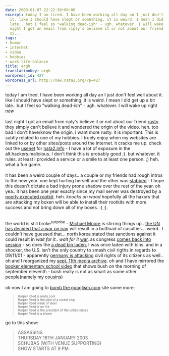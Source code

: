 ```yaml
---
date: 2003-01-07 22:22:39+00:00
excerpt: today I am tired. I have been working all day an I just don't feel well about
  it. like I should have slept or something. it is weird. I mean I did get up a bit
  late.. but I feel so "walking dead-ish" - ugh. whatever. I will wake up right *now*last
  night I got an email from riply's believe it or not about our friend rusty. they
  si...
tags:
- humor
- internet
- video
- hobbies
- work-life-balance
title: argh
translationKey: argh
wordpress_id: 427
wordpress_url: http://new.nata2.org/?p=427
---
```


today I am tired. I have been working all day an I just don't feel well about it. like I should have slept or something. it is weird. I mean I did get up a bit late.. but I feel so "walking dead-ish" - ugh. whatever. I will wake up right *now*<br/><br/>last night I got an email from riply's believe it or not about our friend <a href="https://web.archive.org/web/20030814003134/http://www.nata2.info//humor/movies/rusty.mpeg">rusty</a>. they simply can't believe it and wondered the origin of the video. heh. too bad I don't have/know the origin. I want more rusty. it is important. This is subtly related to one of my hobbies. I truely enjoy when my websites are linked to or by other sites/posts around the internet. it cracks me up. check out the <a href="http://groups.google.com/groups?q=nata2.info&ie=ISO-8859-1&hl=en&btnG=Google+Search">usenet</a> for <a href="https://web.archive.org/web/20030814003134/http://www.nata2.info/">nata2.info</a> - I have a lot of exposure in the alt.hackers.malicious. I don't think this is probably good ;). but whatever. it rules. at least I provided a service or a smile to at least one person. ;) heh. what a fun game. <br/><br/>it has been a weird couple of days.. a couple or my friends had rough intros to the new year. one kept hurting herself and the other was <a href="http://thom.watership.org/tools/archives/00000031.html">stabbed</a> - I hope this doesn't dictate a bad injury prone shadow over the rest of the year. oh yea.. it has been one year exactly since my mail server was destroyed by a <a href="http://www.nata2.org/?mode=archive#167">poorly executed rootkit</a>. heh. *knocks on wood* hopefully all the haxors that are attacking my boxen will be able to install their rootkits with more success and not bring down all of my boxes. :( ;). <br/><br/>

the world is still broke<sup>surprise</sup> - <a href="http://www.independent.co.uk/story.jsp?story=366725">Michael Moore</a> is stirring things up.. <a href="http://reuters.com/newsArticle.jhtml?type=topNews&storyID=2004746">the UN has decided that a war on iraq</a> will result in a buttload of casulties... weird.. I couldn't have guessed that... north korea stated that sanctions against it could result in *wait for it.. wait for it* <a href="http://news.bbc.co.uk/2/hi/asia-pacific/2633967.stm">war</a>. 
as congress <a href="http://www.washingtonpost.com/wp-dyn/articles/A20986-2003Jan7.html">comes back into session</a> - so does the <a href="http://sg.news.yahoo.com/030107/1/36abo.html">a dead bin laden.</a> I was once laden with bins. and in a shocker, the U.S. isn't the only country to smash civil rigths in regards to 09/11/01 - apparently <a href="http://news.bbc.co.uk/2/hi/europe/2636211.stm">germany is attacking</a> civil rights of its citizens as well.. oh and I reorganized my <a href="https://web.archive.org/web/20030814003134/http://www.nata2.info//?path=war%2F09-11-2001">sept. 11th media archive</a>. oh and I have mirrored the <a href="https://web.archive.org/web/20030814003134/http://www.nata2.info//war/scsb.bush.mov">booker elementary school video</a> that shows bush on the morning of september eleventh - bush really is not as smart as some other people(namely my <a href="https://web.archive.org/web/20030814003134/http://www.nata2.info//?path=pictures%2Fharper%2Ffamily&img=Cole_Kyle_Kory_at_Halloween.jpg">cousins</a>)<br/><br/>ok now I am going to <a href="http://googlism.com/index.htm?ism=harper+reed&type=1">bomb the googlism.com</a> site some more:<br/><blockquote><small><small>Harper Reed is really cool<br/>
Harper Reed is the pilot of a rocket ship<br/>
Harper Reed made of steel<br/>
Harper Reed is on fire<br/>
Harper Reed is the president of the united states<br/>
Harper Reed is a phone
</small></small>
</blockquote>
go to this show: <br/><blockquote>
ASSASSINS<br/>
THURSDAY 16TH JANUARY 2003<br/>
SCHUBAS (WITH VENUE SUPPORTING)<br/>
SHOW STARTS AT 9 PM
</blockquote>